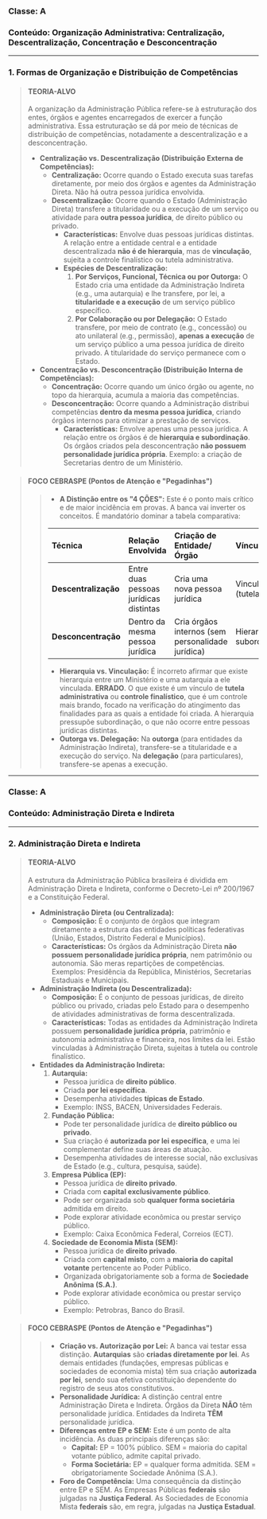 ### **Classe:** A
### **Conteúdo:** Organização Administrativa: Centralização, Descentralização, Concentração e Desconcentração

---

### **1. Formas de Organização e Distribuição de Competências**

> #### **TEORIA-ALVO**
> A organização da Administração Pública refere-se à estruturação dos entes, órgãos e agentes encarregados de exercer a função administrativa. Essa estruturação se dá por meio de técnicas de distribuição de competências, notadamente a descentralização e a desconcentração.
>
> * **Centralização vs. Descentralização (Distribuição Externa de Competências):**
>     * **Centralização:** Ocorre quando o Estado executa suas tarefas diretamente, por meio dos órgãos e agentes da Administração Direta. Não há outra pessoa jurídica envolvida.
>     * **Descentralização:** Ocorre quando o Estado (Administração Direta) transfere a titularidade ou a execução de um serviço ou atividade para **outra pessoa jurídica**, de direito público ou privado.
>         * **Características:** Envolve duas pessoas jurídicas distintas. A relação entre a entidade central e a entidade descentralizada **não é de hierarquia**, mas de **vinculação**, sujeita a controle finalístico ou tutela administrativa.
>         * **Espécies de Descentralização:**
>             1.  **Por Serviços, Funcional, Técnica ou por Outorga:** O Estado cria uma entidade da Administração Indireta (e.g., uma autarquia) e lhe transfere, por lei, a **titularidade e a execução** de um serviço público específico.
>             2.  **Por Colaboração ou por Delegação:** O Estado transfere, por meio de contrato (e.g., concessão) ou ato unilateral (e.g., permissão), **apenas a execução** de um serviço público a uma pessoa jurídica de direito privado. A titularidade do serviço permanece com o Estado.
> * **Concentração vs. Desconcentração (Distribuição Interna de Competências):**
>     * **Concentração:** Ocorre quando um único órgão ou agente, no topo da hierarquia, acumula a maioria das competências.
>     * **Desconcentração:** Ocorre quando a Administração distribui competências **dentro da mesma pessoa jurídica**, criando órgãos internos para otimizar a prestação de serviços.
>         * **Características:** Envolve apenas uma pessoa jurídica. A relação entre os órgãos é de **hierarquia e subordinação**. Os órgãos criados pela desconcentração **não possuem personalidade jurídica própria**. Exemplo: a criação de Secretarias dentro de um Ministério.

> #### **FOCO CEBRASPE (Pontos de Atenção e "Pegadinhas")**
> > * **A Distinção entre os "4 ÇÕES":** Este é o ponto mais crítico e de maior incidência em provas. A banca vai inverter os conceitos. É mandatório dominar a tabela comparativa:
> > 
> > | Técnica | Relação Envolvida | Criação de Entidade/Órgão | Vínculo |
> > | :--- | :--- | :--- | :--- |
> > | **Descentralização** | Entre duas pessoas jurídicas distintas | Cria uma nova pessoa jurídica | Vinculação (tutela) |
> > | **Desconcentração** | Dentro da mesma pessoa jurídica | Cria órgãos internos (sem personalidade jurídica) | Hierarquia e subordinação |
> > 
> > * **Hierarquia vs. Vinculação:** É incorreto afirmar que existe hierarquia entre um Ministério e uma autarquia a ele vinculada. **ERRADO**. O que existe é um vínculo de **tutela administrativa** ou **controle finalístico**, que é um controle mais brando, focado na verificação do atingimento das finalidades para as quais a entidade foi criada. A hierarquia pressupõe subordinação, o que não ocorre entre pessoas jurídicas distintas.
> > * **Outorga vs. Delegação:** Na **outorga** (para entidades da Administração Indireta), transfere-se a titularidade e a execução do serviço. Na **delegação** (para particulares), transfere-se apenas a execução.

---

### **Classe:** A
### **Conteúdo:** Administração Direta e Indireta

---

### **2. Administração Direta e Indireta**

> #### **TEORIA-ALVO**
> A estrutura da Administração Pública brasileira é dividida em Administração Direta e Indireta, conforme o Decreto-Lei nº 200/1967 e a Constituição Federal.
>
> * **Administração Direta (ou Centralizada):**
>     * **Composição:** É o conjunto de órgãos que integram diretamente a estrutura das entidades políticas federativas (União, Estados, Distrito Federal e Municípios).
>     * **Características:** Os órgãos da Administração Direta **não possuem personalidade jurídica própria**, nem patrimônio ou autonomia. São meras repartições de competências. Exemplos: Presidência da República, Ministérios, Secretarias Estaduais e Municipais.
> * **Administração Indireta (ou Descentralizada):**
>     * **Composição:** É o conjunto de pessoas jurídicas, de direito público ou privado, criadas pelo Estado para o desempenho de atividades administrativas de forma descentralizada.
>     * **Características:** Todas as entidades da Administração Indireta possuem **personalidade jurídica própria**, patrimônio e autonomia administrativa e financeira, nos limites da lei. Estão vinculadas à Administração Direta, sujeitas à tutela ou controle finalístico.
> * **Entidades da Administração Indireta:**
>     1.  **Autarquia:**
>         * Pessoa jurídica de **direito público**.
>         * Criada **por lei específica**.
>         * Desempenha atividades **típicas de Estado**.
>         * Exemplo: INSS, BACEN, Universidades Federais.
>     2.  **Fundação Pública:**
>         * Pode ter personalidade jurídica de **direito público ou privado**.
>         * Sua criação é **autorizada por lei específica**, e uma lei complementar define suas áreas de atuação.
>         * Desempenha atividades de interesse social, não exclusivas de Estado (e.g., cultura, pesquisa, saúde).
>     3.  **Empresa Pública (EP):**
>         * Pessoa jurídica de **direito privado**.
>         * Criada com **capital exclusivamente público**.
>         * Pode ser organizada sob **qualquer forma societária** admitida em direito.
>         * Pode explorar atividade econômica ou prestar serviço público.
>         * Exemplo: Caixa Econômica Federal, Correios (ECT).
>     4.  **Sociedade de Economia Mista (SEM):**
>         * Pessoa jurídica de **direito privado**.
>         * Criada com **capital misto**, com a **maioria do capital votante** pertencente ao Poder Público.
>         * Organizada obrigatoriamente sob a forma de **Sociedade Anônima (S.A.)**.
>         * Pode explorar atividade econômica ou prestar serviço público.
>         * Exemplo: Petrobras, Banco do Brasil.

> #### **FOCO CEBRASPE (Pontos de Atenção e "Pegadinhas")**
> > * **Criação vs. Autorização por Lei:** A banca vai testar essa distinção. **Autarquias** são **criadas diretamente por lei**. As demais entidades (fundações, empresas públicas e sociedades de economia mista) têm sua criação **autorizada por lei**, sendo sua efetiva constituição dependente do registro de seus atos constitutivos.
> > * **Personalidade Jurídica:** A distinção central entre Administração Direta e Indireta. Órgãos da Direta **NÃO** têm personalidade jurídica. Entidades da Indireta **TÊM** personalidade jurídica.
> > * **Diferenças entre EP e SEM:** Este é um ponto de alta incidência. As duas principais diferenças são:
> >     * **Capital:** EP = 100% público. SEM = maioria do capital votante público, admite capital privado.
> >     * **Forma Societária:** EP = qualquer forma admitida. SEM = obrigatoriamente Sociedade Anônima (S.A.).
> > * **Foro de Competência:** Uma consequência da distinção entre EP e SEM. As Empresas Públicas **federais** são julgadas na **Justiça Federal**. As Sociedades de Economia Mista **federais** são, em regra, julgadas na **Justiça Estadual**.